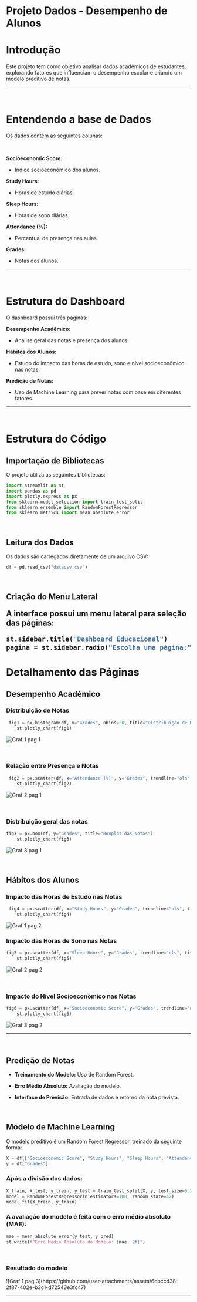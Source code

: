 <h1>Projeto Dados - Desempenho de Alunos</h1>

<h1>Introdução</h1>

Este projeto tem como objetivo analisar dados acadêmicos de estudantes, explorando fatores que influenciam o desempenho escolar e criando um modelo preditivo de notas. 

<hr>
<br>

<h1>Entendendo a base de Dados</h1>

Os dados contêm as seguintes colunas:

<br>

<b>Socioeconomic Score:</b> 

- Índice socioeconômico dos alunos.

<b>Study Hours:</b> 

- Horas de estudo diárias.

<b>Sleep Hours:</b> 

- Horas de sono diárias.

<b>Attendance (%):</b> 

- Percentual de presença nas aulas.

<b>Grades:</b> 

- Notas dos alunos.

<hr>
<br>

<h1>Estrutura do Dashboard</h1>

O dashboard possui três páginas:

<b>Desempenho Acadêmico:</b> 

- Análise geral das notas e presença dos alunos.

<b>Hábitos dos Alunos:</b> 

- Estudo do impacto das horas de estudo, sono e nível socioeconômico nas notas.

<b>Predição de Notas:</b> 

- Uso de Machine Learning para prever notas com base em diferentes fatores.

<hr>
<br>

<h1>Estrutura do Código</h1>

<h2><b>Importação de Bibliotecas</b></h2>

O projeto utiliza as seguintes bibliotecas:

```python
import streamlit as st
import pandas as pd
import plotly.express as px
from sklearn.model_selection import train_test_split
from sklearn.ensemble import RandomForestRegressor
from sklearn.metrics import mean_absolute_error
```

<br>

<h2><b>Leitura dos Dados</h2></b>

Os dados são carregados diretamente de um arquivo CSV:

```python
df = pd.read_csv("datacsv.csv")
```

<br>

<h2><b>Criação do Menu Lateral</b></b>

A interface possui um menu lateral para seleção das páginas:

```python
st.sidebar.title("Dashboard Educacional")
pagina = st.sidebar.radio("Escolha uma página:", ["Desempenho Acadêmico", "Hábitos dos Alunos", "Predição de Notas"])
```

<h1>Detalhamento das Páginas</h1>

<h2><b>Desempenho Acadêmico</b></h2>

<h3><b>Distribuição de Notas</b></h3>

```python
 fig1 = px.histogram(df, x="Grades", nbins=20, title="Distribuição de Notas")
    st.plotly_chart(fig1)
```
![Graf 1 pag 1](https://github.com/user-attachments/assets/b004a902-141d-4660-9baf-6fc6f4fed384)

<br>

<h3><b>Relação entre Presença e Notas</b></h3> 

```python
 fig2 = px.scatter(df, x="Attendance (%)", y="Grades", trendline="ols", title="Relação entre Presença e Notas")
    st.plotly_chart(fig2)
``` 
![Graf 2 pag 1](https://github.com/user-attachments/assets/0fc3b7bb-c034-4ce4-b474-dfa7bc8feae0)

<br>

<h3><b>Distribuição geral das notas</b></h3>

```python
fig3 = px.box(df, y="Grades", title="Boxplot das Notas")
    st.plotly_chart(fig3)
```
![Graf 3 pag 1](https://github.com/user-attachments/assets/1a3f7415-b334-4237-b6de-cc7235c8e822)

<br>

<h2><b>Hábitos dos Alunos</b></h2>

<h3><b>Impacto das Horas de Estudo nas Notas</b></h3>

```python
 fig4 = px.scatter(df, x="Study Hours", y="Grades", trendline="ols", title="Impacto das Horas de Estudo nas Notas")
    st.plotly_chart(fig4)
```
![Graf 1 pag 2](https://github.com/user-attachments/assets/349d5730-7e59-4de3-ae18-0cc59aae6fb5)

<h3><b>Impacto das Horas de Sono nas Notas</b></h3>

```python
fig5 = px.scatter(df, x="Sleep Hours", y="Grades", trendline="ols", title="Impacto das Horas de Sono nas Notas")
    st.plotly_chart(fig5)
```
![Graf 2 pag 2](https://github.com/user-attachments/assets/a90a7a9b-6868-4c12-9d07-392bc15d8aa4)

<br>

<h3><b>Impacto do Nível Socioeconômico nas Notas</b></h3>

```python
fig6 = px.scatter(df, x="Socioeconomic Score", y="Grades", trendline="ols", title="Impacto do Nível Socioeconômico nas Notas")
    st.plotly_chart(fig6)

```
![Graf 3 pag 2](https://github.com/user-attachments/assets/2f530d13-a19a-441a-9b88-cc703ed985c4)


<hr>
<br>

<h2><b>Predição de Notas</b></h2>

- <b>Treinamento do Modelo:</b> Uso de Random Forest.

- <b>Erro Médio Absoluto:</b> Avaliação do modelo.

- <b>Interface de Previsão:</b> Entrada de dados e retorno da nota prevista.

<br>

<h2><b>Modelo de Machine Learning</b></h2>

O modelo preditivo é um Random Forest Regressor, treinado da seguinte forma:

```python
X = df[["Socioeconomic Score", "Study Hours", "Sleep Hours", "Attendance (%)"]]
y = df["Grades"]
```

<h3><b>Após a divisão dos dados:</b></h3>

```python
X_train, X_test, y_train, y_test = train_test_split(X, y, test_size=0.2, random_state=42)
model = RandomForestRegressor(n_estimators=100, random_state=42)
model.fit(X_train, y_train)
```

<h3><b>A avaliação do modelo é feita com o erro médio absoluto (MAE):</b></h3>

```python
mae = mean_absolute_error(y_test, y_pred)
st.write(f"Erro Médio Absoluto do Modelo: {mae:.2f}")
```

<br>

<h3><b>Resultado do modelo</b></h3>
![Graf 1 pag 3](https://github.com/user-attachments/assets/6cbccd38-2f87-402e-b3c1-d72543e3fc47)

<hr>
